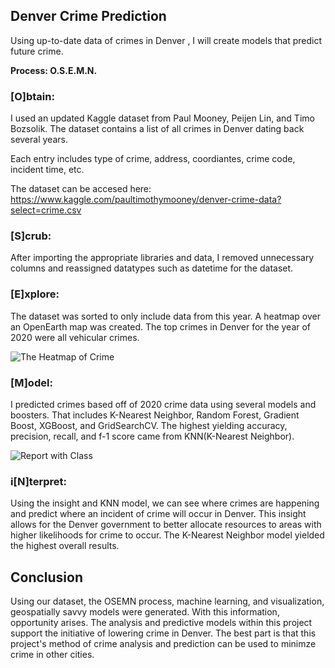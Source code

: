 ## Denver Crime Prediction
Using up-to-date data of crimes in Denver , I will create models that predict future crime.

**Process: O.S.E.M.N.**

### [O]btain:
I used an updated Kaggle dataset from Paul Mooney, Peijen Lin, and Timo Bozsolik. The dataset contains a list of all crimes in Denver dating back several years. 

Each entry includes type of crime, address, coordiantes, crime code, incident time, etc.

The dataset can be accesed here: https://www.kaggle.com/paultimothymooney/denver-crime-data?select=crime.csv

### [S]crub:
After importing the appropriate libraries and data, I removed unnecessary columns and reassigned datatypes such as datetime for the dataset.

### [E]xplore:
The dataset was sorted to only include data from this year. A heatmap over an OpenEarth map was created. The top crimes in Denver for the year of 2020 were all vehicular crimes.

![The Heatmap of Crime](https://media.giphy.com/media/j32Xn0BdIzkLx1mvb4/giphy.gif)

### [M]odel:
I predicted crimes based off of 2020 crime data using several models and boosters. That includes K-Nearest Neighbor, Random Forest, Gradient Boost, XGBoost, and GridSearchCV. The highest yielding accuracy, precision, recall, and f-1 score came from KNN(K-Nearest Neighbor).

![Report with Class](https://i.ibb.co/jWtFXgW/Flatiron-Capstone-KNN-class-rep.png)

### i[N]terpret:
Using the insight and KNN model, we can see where crimes are happening and predict where an incident of crime will occur in Denver. This insight allows for the Denver government to better allocate resources to areas with higher likelihoods for crime to occur.
The K-Nearest Neighbor model yielded the highest overall results.

## Conclusion
Using our dataset, the OSEMN process, machine learning, and visualization, geospatially savvy models were generated. With this information, opportunity arises. The analysis and predictive models within this project support the initiative of lowering crime in Denver. The best part is that this project's method of crime analysis and prediction can be used to minimze crime in other cities.
